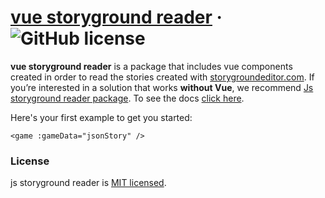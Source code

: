# [vue storyground reader](https://storygroundeditor.com) &middot; ![GitHub license](https://img.shields.io/badge/license-MIT-blue.svg)

**vue storyground reader** is a package that includes vue components created in order to read the stories created with [storygroundeditor.com](https://storygroundeditor.com/).
If you’re interested in a solution that works **without Vue**, we recommend [Js storyground reader package](https://www.npmjs.com/package/vue-storyground-reader).
To see the docs [click here](https://storygroundeditor.com/devs/).

Here's your first example to get you started:

```vue
<game :gameData="jsonStory" />
```

### License

js storyground reader is [MIT licensed](./LICENSE).
